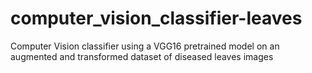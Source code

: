 # computer_vision_classifier-leaves
Computer Vision classifier using a VGG16 pretrained model on an augmented and transformed dataset of diseased leaves images
